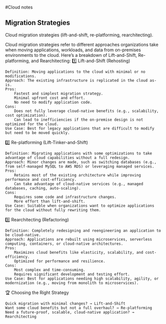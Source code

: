 #Cloud notes

## Migration Strategies

Cloud migration strategies (lift-and-shift, re-platforming, rearchitecting).

Cloud migration strategies refer to different approaches organizations take when moving applications, workloads, and data from on-premises environments to the cloud. Here’s a breakdown of Lift-and-Shift, Re-platforming, and Rearchitecting:
1️⃣ Lift-and-Shift (Rehosting)

    Definition: Moving applications to the cloud with minimal or no modifications.
    Approach: The existing infrastructure is replicated in the cloud as-is.
    Pros:
        Fastest and simplest migration strategy.
        Minimal upfront cost and effort.
        No need to modify application code.
    Cons:
        Does not fully leverage cloud-native benefits (e.g., scalability, cost optimization).
        Can lead to inefficiencies if the on-premise design is not optimized for the cloud.
    Use Case: Best for legacy applications that are difficult to modify but need to be moved quickly.

2️⃣ Re-platforming (Lift-Tinker-and-Shift)

    Definition: Migrating applications with some optimizations to take advantage of cloud capabilities without a full redesign.
    Approach: Minor changes are made, such as switching databases (e.g., from self-managed MySQL to AWS RDS) or leveraging managed services.
    Pros:
        Retains most of the existing architecture while improving performance and cost-efficiency.
        Can take advantage of cloud-native services (e.g., managed databases, caching, auto-scaling).
    Cons:
        Requires some code and infrastructure changes.
        More effort than lift-and-shift.
    Use Case: Suitable when organizations want to optimize applications for the cloud without fully rewriting them.

3️⃣ Rearchitecting (Refactoring)

    Definition: Completely redesigning and reengineering an application to be cloud-native.
    Approach: Applications are rebuilt using microservices, serverless computing, containers, or cloud-native architectures.
    Pros:
        Maximizes cloud benefits like elasticity, scalability, and cost-efficiency.
        Optimized for performance and resilience.
    Cons:
        Most complex and time-consuming.
        Requires significant development and testing effort.
    Use Case: Best for applications needing high scalability, agility, or modernization (e.g., moving from monolith to microservices).

🏆 Choosing the Right Strategy

    Quick migration with minimal changes? → Lift-and-Shift
    Want some cloud benefits but not a full overhaul? → Re-platforming
    Need a future-proof, scalable, cloud-native application? → Rearchitecting
